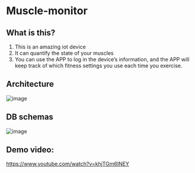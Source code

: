 # Muscle-monitor
## What is this?
1. This is an amazing iot device
2. It can quantify the state of your muscles
3. You can use the APP to log in the device’s information, and the APP will keep track of which fitness settings you use each time you exercise.

## Architecture
![image](https://user-images.githubusercontent.com/46760916/181739930-381e4e34-9d74-476d-8a53-9ce46335f329.png)

## DB schemas
![image](https://user-images.githubusercontent.com/46760916/181740086-4cf47072-e509-463c-8dcb-5001dc6bcbf1.png)

## Demo video: 
https://www.youtube.com/watch?v=khjTGm6INEY
